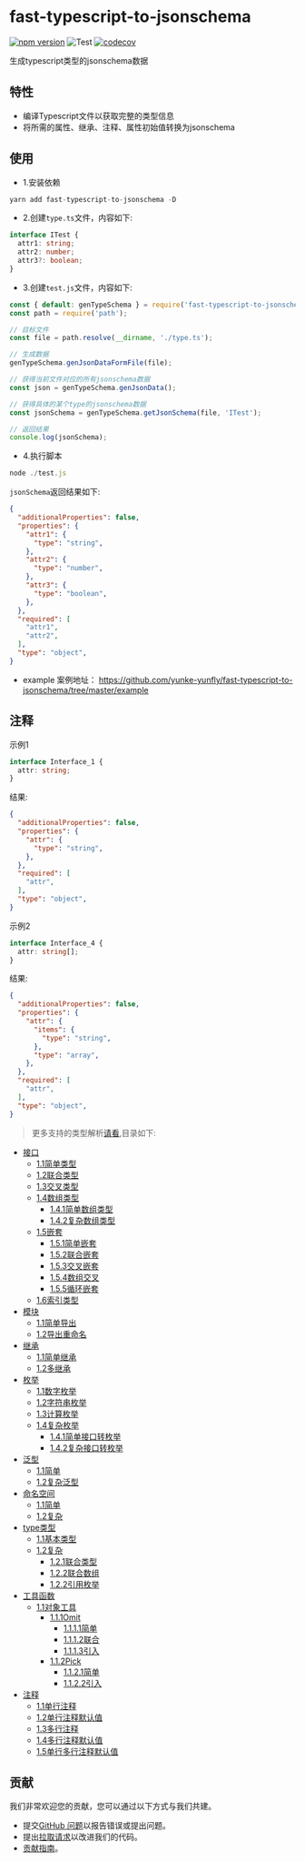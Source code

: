 # fast-typescript-to-jsonschema

[![npm version](https://img.shields.io/npm/v/fast-typescript-to-jsonschema.svg)](https://www.npmjs.com/package/fast-typescript-to-jsonschema) 
![Test](https://github.com/yunke-yunfly/fast-typescript-to-jsonschema/workflows/Test/badge.svg)
[![codecov](https://codecov.io/gh/epiphone/fast-typescript-to-jsonschema/branch/master/graph/badge.svg)](https://codecov.io/gh/epiphone/fast-typescript-to-jsonschema)

生成typescript类型的jsonschema数据

## 特性

- 编译Typescript文件以获取完整的类型信息
- 将所需的属性、继承、注释、属性初始值转换为jsonschema

## 使用

- 1.安装依赖

```js
yarn add fast-typescript-to-jsonschema -D
```

- 2.创建`type.ts`文件，内容如下:

```ts
interface ITest {
  attr1: string;
  attr2: number;
  attr3?: boolean;
}
```

- 3.创建`test.js`文件，内容如下:

```js
const { default: genTypeSchema } = require('fast-typescript-to-jsonschema');
const path = require('path');

// 目标文件
const file = path.resolve(__dirname, './type.ts');

// 生成数据
genTypeSchema.genJsonDataFormFile(file);

// 获得当前文件对应的所有jsonschema数据
const json = genTypeSchema.genJsonData();

// 获得具体的某个type的jsonschema数据
const jsonSchema = genTypeSchema.getJsonSchema(file, 'ITest');

// 返回结果
console.log(jsonSchema); 
```

- 4.执行脚本

```js
node ./test.js
```

`jsonSchema`返回结果如下:

```json
{
  "additionalProperties": false,
  "properties": {
    "attr1": {
      "type": "string",
    },
    "attr2": {
      "type": "number",
    },
    "attr3": {
      "type": "boolean",
    },
  },
  "required": [
    "attr1",
    "attr2",
  ],
  "type": "object",
}
```

- example 案例地址：
https://github.com/yunke-yunfly/fast-typescript-to-jsonschema/tree/master/example

## 注释

示例1

```ts
interface Interface_1 {
  attr: string;
}
```

结果:

```json
{
  "additionalProperties": false,
  "properties": {
    "attr": {
      "type": "string",
    },
  },
  "required": [
    "attr",
  ],
  "type": "object",
}
```

示例2

```ts
interface Interface_4 {
  attr: string[];
}
```

结果:

```json
{
  "additionalProperties": false,
  "properties": {
    "attr": {
      "items": {
        "type": "string",
      },
      "type": "array",
    },
  },
  "required": [
    "attr",
  ],
  "type": "object",
}
```


> 更多支持的类型解析[请看](docs/index.md),目录如下:

- [接口](docs/interface.md)
  - [1.1简单类型](docs/interface.md#接口)
  - [1.2联合类型](docs/interface.md#12联合类型)
  - [1.3交叉类型](docs/interface.md#13交叉类型)
  - [1.4数组类型](docs/interface.md#14数组类型)
    - [1.4.1简单数组类型](docs/interface.md#141简单数组类型)
    - [1.4.2复杂数组类型](docs/interface.md#142复杂数组类型)
  - [1.5嵌套](docs/interface.md#15嵌套)
    - [1.5.1简单嵌套](docs/interface.md#151简单嵌套)
    - [1.5.2联合嵌套](docs/interface.md#152联合嵌套)
    - [1.5.3交叉嵌套](docs/interface.md#153交叉嵌套)
    - [1.5.4数组交叉](docs/interface.md#154数组交叉)
    - [1.5.5循环嵌套](docs/interface.md#155循环嵌套)
  - [1.6索引类型](docs/interface.md#16索引类型)
- [模块](docs/module.md#模块)
  - [1.1简单导出](docs/module.md#11简单导出)
  - [1.2导出重命名](docs/module.md#12导出重命名)
- [继承](docs/extends.md#继承)
  - [1.1简单继承](docs/extends.md#11简单继承)
  - [1.2多继承](docs/extends.md#12多继承)
- [枚举](docs/enum.md#枚举)
  - [1.1数字枚举](docs/enum.md#11数字枚举)
  - [1.2字符串枚举](docs/enum.md#12字符串枚举)
  - [1.3计算枚举](docs/enum.md#13计算枚举)
  - [1.4复杂枚举](docs/enum.md#14复杂枚举)
    - [1.4.1简单接口转枚举](docs/enum.md#141简单接口转枚举)
    - [1.4.2复杂接口转枚举](docs/enum.md#142复杂接口转枚举)
- [泛型](docs/generic.md#泛型)
  - [1.1简单](docs/generic.md#11简单)
  - [1.2复杂泛型](docs/generic.md#12复杂泛型)
- [命名空间](docs/namespace.md#命名空间)
  - [1.1简单](docs/namespace.md#11简单)
  - [1.2复杂](docs/namespace.md#12复杂)
- [type类型](docs/type.md#type类型)
  - [1.1基本类型](docs/type.md#11基本类型)
  - [1.2复杂](docs/type.md#12复杂)
    - [1.2.1联合类型](docs/type.md#121联合类型)
    - [1.2.2联合数组](docs/type.md#122联合数组)
    - [1.2.2引用枚举](docs/type.md#122引用枚举)
- [工具函数](docs/toolFn.md#工具函数)
  - [1.1对象工具](docs/toolFn.md#11对象工具)
    - [1.1.1Omit](docs/toolFn.md#111omit)
      - [1.1.1.1简单](docs/toolFn.md#1111简单)
      - [1.1.1.2联合](docs/toolFn.md#1112联合)
      - [1.1.1.3引入](docs/toolFn.md#1113引入)
    - [1.1.2Pick](docs/toolFn.md#112pick)
      - [1.1.2.1简单](docs/toolFn.md#1121简单)
      - [1.1.2.2引入](docs/toolFn.md#1122引入)
- [注释](docs/note.md#注释)
  - [1.1单行注释](docs/note.md#11单行注释)
  - [1.2单行注释默认值](docs/note.md#12单行注释默认值)
  - [1.3多行注释](docs/note.md#13多行注释)
  - [1.4多行注释默认值](docs/note.md#14多行注释默认值)
  - [1.5单行多行注释默认值](docs/note.md#15单行多行注释默认值)

## 贡献

我们非常欢迎您的贡献，您可以通过以下方式与我们共建。

- 提交[GitHub 问题](https://github.com/yunke-yunfly/fast-typescript-to-jsonschema/issues)以报告错误或提出问题。
- 提出[拉取请求](https://github.com/yunke-yunfly/fast-typescript-to-jsonschema/pulls)以改进我们的代码。
- [贡献指南](CONTRIBUTING.md)。
